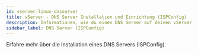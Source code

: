 ```yaml
---
id: vserver-linux-dnsserver
title: vServer - DNS Server Installation und Einrichtung (ISPConfig)
description: Informationen, wie du einen DNS Server auf deinen vServer von ZAP-Hosting installieren kannst - ZAP-Hosting.com Dokumentation
sidebar_label: DNS Server (ISPConfig)
---
```


Erfahre mehr über die Installation eines DNS Servers (ISPConfig).
